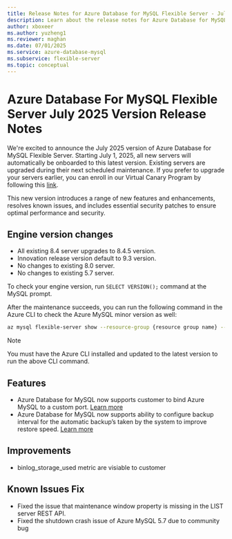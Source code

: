 ```yaml
---
title: Release Notes for Azure Database for MySQL Flexible Server - July 2025
description: Learn about the release notes for Azure Database for MySQL Flexible Server July 2025.
author: xboxeer
ms.author: yuzheng1
ms.reviewer: maghan
ms.date: 07/01/2025
ms.service: azure-database-mysql
ms.subservice: flexible-server
ms.topic: conceptual
---
```


# Azure Database For MySQL Flexible Server July 2025 Version Release Notes

We're excited to announce the July 2025 version of Azure Database for MySQL Flexible Server. Starting July 1, 2025, all new servers will automatically be onboarded to this latest version. Existing servers are upgraded during their next scheduled maintenance. If you prefer to upgrade your servers earlier, you can enroll in our Virtual Canary Program by following this [link](https://aka.ms/mysql/virtual-canary).

This new version introduces a range of new features and enhancements, resolves known issues, and includes essential security patches to ensure optimal performance and security.

## Engine version changes

- All existing 8.4 server upgrades to 8.4.5 version.
- Innovation release version default to 9.3 version.
- No changes to existing 8.0 server.
- No changes to existing 5.7 server.

To check your engine version, run `SELECT VERSION();` command at the MySQL prompt.

After the maintenance succeeds, you can run the following command in the Azure CLI to check the Azure MySQL minor version as well:

```bash 
az mysql flexible-server show --resource-group {resource group name} --name {server name} --query "fullVersion"
```
> [!NOTE]  
> You must have the Azure CLI installed and updated to the latest version to run the above CLI command.

## Features

- Azure Database for MySQL now supports customer to bind Azure MySQL to a custom port. [Learn more]()
- Azure Database for MySQL now supports ability to configure backup interval for the automatic backup’s taken by the system to improve restore speed. [Learn more](../concepts-backup-restore.md#backup-frequency)

## Improvements

- binlog_storage_used metric are visiable to customer

## Known Issues Fix

- Fixed the issue that maintenance window property is missing in the LIST server REST API.
- Fixed the shutdown crash issue of Azure MySQL 5.7 due to community bug
